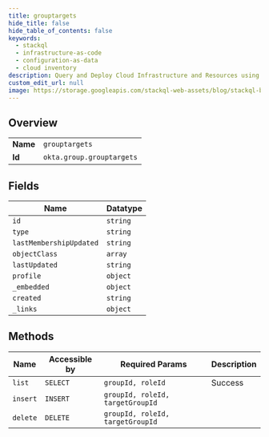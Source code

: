 ```yaml
---
title: grouptargets
hide_title: false
hide_table_of_contents: false
keywords:
  - stackql
  - infrastructure-as-code
  - configuration-as-data
  - cloud inventory
description: Query and Deploy Cloud Infrastructure and Resources using SQL
custom_edit_url: null
image: https://storage.googleapis.com/stackql-web-assets/blog/stackql-blog-post-featured-image.png
---
```

  
    

## Overview
<table><tbody>
<tr><td><b>Name</b></td><td><code>grouptargets</code></td></tr>
<tr><td><b>Id</b></td><td><code>okta.group.grouptargets</code></td></tr>
</tbody></table>

## Fields
| Name | Datatype |
| ---- | -------- |
| `id` | `string` |
| `type` | `string` |
| `lastMembershipUpdated` | `string` |
| `objectClass` | `array` |
| `lastUpdated` | `string` |
| `profile` | `object` |
| `_embedded` | `object` |
| `created` | `string` |
| `_links` | `object` |
## Methods
| Name | Accessible by | Required Params | Description |
| ---- | ------------- | --------------- | ----------- |
| `list` | `SELECT` | `groupId, roleId` | Success |
| `insert` | `INSERT` | `groupId, roleId, targetGroupId` |  |
| `delete` | `DELETE` | `groupId, roleId, targetGroupId` |  |
